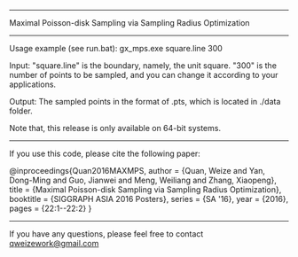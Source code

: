 ----------------------------------------------------------------
Maximal Poisson-disk Sampling via Sampling Radius Optimization

----------------------------------------------------------------
Usage example (see run.bat):
  gx_mps.exe square.line 300
  
Input:
"square.line" is the boundary, namely, the unit square.
"300" is the number of points to be sampled, and you can change it according to your applications.

Output: 
The sampled points in the format of .pts, which is located in ./data folder.

Note that, this release is only available on 64-bit systems.

----------------------------------------------------------------
If you use this code, please cite the following paper:

@inproceedings{Quan2016MAXMPS,
 author = {Quan, Weize and Yan, Dong-Ming and Guo, Jianwei and Meng, Weiliang and Zhang, Xiaopeng},
 title = {Maximal Poisson-disk Sampling via Sampling Radius Optimization},
 booktitle = {SIGGRAPH ASIA 2016 Posters},
 series = {SA '16},
 year = {2016},
 pages = {22:1--22:2}
}

----------------------------------------------------------------
If you have any questions, please feel free to contact qweizework@gmail.com